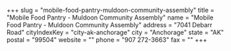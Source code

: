 +++
slug = "mobile-food-pantry-muldoon-community-assembly"
title = "Mobile Food Pantry - Muldoon Community Assembly"
name = "Mobile Food Pantry - Muldoon Community Assembly"
address = "7041 Debarr Road"
cityIndexKey = "city-ak-anchorage"
city = "Anchorage"
state = "AK"
postal = "99504"
website = ""
phone = "907 272-3663"
fax = ""
+++

